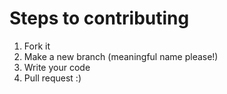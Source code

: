 # Steps to contributing
1. Fork it
2. Make a new branch (meaningful name please!)
3. Write your code
4. Pull request :)
